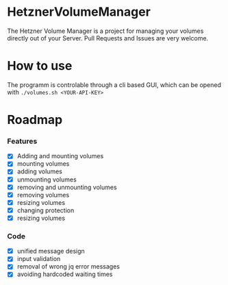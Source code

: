 HetznerVolumeManager
====================

The Hetzner Volume Manager is a project for managing your volumes directly out of your Server.
Pull Requests and Issues are very welcome.

How to use
==========
The programm is controlable through a cli based GUI, which can be opened with ``./volumes.sh <YOUR-API-KEY>``


Roadmap
=======
### Features
- [x] Adding and mounting volumes
- [x] mounting volumes
- [x] adding volumes
- [x] unmounting volumes
- [x] removing and unmounting volumes
- [x] removing volumes
- [x] resizing volumes
- [x] changing protection
- [x] resizing volumes

### Code
- [x] unified message design
- [x] input validation
- [x] removal of wrong jq error messages
- [x] avoiding hardcoded waiting times
